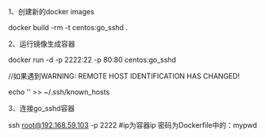 
1、创建新的docker images

docker build -rm -t centos:go_sshd .

2、运行镜像生成容器

docker run -d -p 2222:22 -p 80:80 centos:go_sshd

//如果遇到WARNING: REMOTE HOST IDENTIFICATION HAS CHANGED!

echo '' >> ~/.ssh/known_hosts

3、连接go_sshd容器

ssh root@192.168.59.103 -p 2222    #ip为容器ip 密码为Dockerfile中的：mypwd

